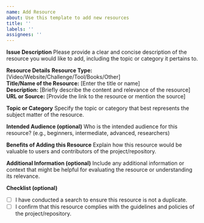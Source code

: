 ```yaml
---
name: Add Resource
about: Use this template to add new resources
title: ''
labels: ''
assignees: ''
---
```


**Issue Description**
Please provide a clear and concise description of the resource you would like to add, including the topic or category it pertains to.

**Resource Details**
**Resource Type:** [Video/Website/Challenge/Tool/Books/Other]  
**Title/Name of the Resource:** [Enter the title or name]  
**Description:** [Briefly describe the content and relevance of the resource]  
**URL or Source:** [Provide the link to the resource or mention the source]

**Topic or Category**
Specify the topic or category that best represents the subject matter of the resource.

**Intended Audience (optional)**
Who is the intended audience for this resource? (e.g., beginners, intermediate, advanced, researchers)

**Benefits of Adding this Resource**
Explain how this resource would be valuable to users and contributors of the project/repository.

**Additional Information (optional)**
Include any additional information or context that might be helpful for evaluating the resource or understanding its relevance.

<!-- Leave the checkbox as [ ] for incomplete tasks and mark it as [x] for completed tasks. -->
**Checklist (optional)**
- [ ] I have conducted a search to ensure this resource is not a duplicate.
- [ ] I confirm that this resource complies with the guidelines and policies of the project/repository.
